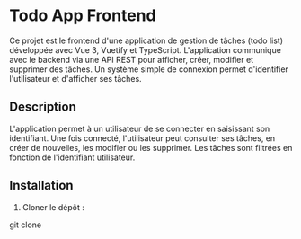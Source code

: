 # Todo App Frontend

Ce projet est le frontend d'une application de gestion de tâches (todo list) développée avec Vue 3, Vuetify et TypeScript. L'application communique avec le backend via une API REST pour afficher, créer, modifier et supprimer des tâches. Un système simple de connexion permet d'identifier l'utilisateur et d'afficher ses tâches.

## Description

L'application permet à un utilisateur de se connecter en saisissant son identifiant. Une fois connecté, l'utilisateur peut consulter ses tâches, en créer de nouvelles, les modifier ou les supprimer. Les tâches sont filtrées en fonction de l'identifiant utilisateur.

## Installation

1. Cloner le dépôt : 

git clone 



